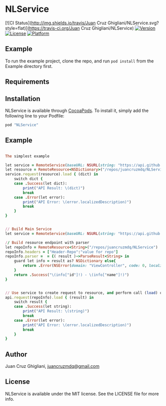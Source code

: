 # NLService

[![CI Status](http://img.shields.io/travis/Juan Cruz Ghigliani/NLService.svg?style=flat)](https://travis-ci.org/Juan Cruz Ghigliani/NLService)
[![Version](https://img.shields.io/cocoapods/v/NLService.svg?style=flat)](http://cocoapods.org/pods/NLService)
[![License](https://img.shields.io/cocoapods/l/NLService.svg?style=flat)](http://cocoapods.org/pods/NLService)
[![Platform](https://img.shields.io/cocoapods/p/NLService.svg?style=flat)](http://cocoapods.org/pods/NLService)

## Example

To run the example project, clone the repo, and run `pod install` from the Example directory first.

## Requirements

## Installation

NLService is available through [CocoaPods](http://cocoapods.org). To install
it, simply add the following line to your Podfile:

```ruby
pod "NLService"
```
## Example

```ruby

The simplest example

let service = RemoteService(baseURL: NSURL(string: "https://api.github.com")!, manager:NLAlamofireManager())
let resource = RemoteResource<NSDictionary>("/repos/juancruzmdq/NLService")
service.request(resource).load { (dict) in
    switch dict {
    case .Success(let dict):
        print("API Result: \(dict)")
        break
    case .Error(let error):
        print("API Error: \(error.localizedDescription)")
        break
    }
}

```

```ruby

// Build Main Service
let service = RemoteService(baseURL: NSURL(string: "https://api.github.com")!, manager: NLAlamofireManager(headers: ["Header-Global":"value global"])) // optional global headers

// Build resource endpoint with parser
let repoInfo = RemoteResource<String>("/repos/juancruzmdq/NLService")
repoInfo.headers = ["Header-Repo":"value for repo"]
repoInfo.parser =  = {( result )->ParseResult<String> in
    guard let info = result as? NSDictionary else{
        return .Error(NSError(domain: "ViewController", code: 0, localizedDescription: "Invalid response???"))
    }
    return .Success("\(info["id"]!) - \(info["name"]!)")
}


// Use service to create request to resource, and perform call (load) of the remote resource
api.request(repoInfo).load { (result) in
    switch result {
    case .Success(let string):
        print("API Result: \(string)")
        break
    case .Error(let error):
        print("API Error: \(error.localizedDescription)")
        break
    }
}


```


## Author

Juan Cruz Ghigliani, juancruzmdq@gmail.com

## License

NLService is available under the MIT license. See the LICENSE file for more info.
